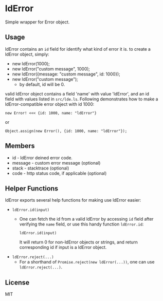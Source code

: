 # ldError

Simple wrapper for Error object.

## Usage

ldError contains an `id` field for identify what kind of error it is. to create a ldError object, simply:

 * new ldError(1000);
 * new ldError("custom message", 1000);
 * new ldError({message: "custom message", id: 1000});
 * new ldError("custom message");
   - by default, id will be 0.

valid ldError object contains a field 'name' with value 'ldError', and an id field with values listed in `src/lde.ls`. Following demonstrates how to make a ldError-compatible error object with id 1000:

    new Error! <<< {id: 1000, name: "ldError"}

or

    Object.assign(new Error(), {id: 1000, name: "ldError"});


## Members

 * id - ldError deined error code.
 * message - custom error message (optional)
 * stack - stacktrace (optional)
 * code - http status code, if applicable (optional)


## Helper Functions

ldError exports several help functions for making use ldError easier:

 * `ldError.id(input)`
   - One can fetch the id from a valid ldError by accessing `id` field after verifying the `name` field, or use this handy function `ldError.id`:

         ldError.id(input)

     It will return 0 for non-ldError objects or strings, and return corresponding id if input is a ldError object.
 * `ldError.reject(...)`
   - For a shorthand of `Promise.reject(new ldError(...))`, one can use `ldError.reject(...)`.


## License

MIT
